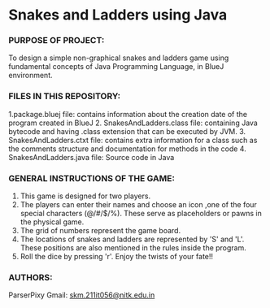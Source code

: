 # Snakes and Ladders using Java

### PURPOSE OF PROJECT:
To design a simple non-graphical snakes and ladders game using fundamental concepts of Java Programming Language, in BlueJ environment.



### FILES IN THIS REPOSITORY:
1.package.bluej file: contains information about the creation date of the program created in BlueJ
2. SnakesAndLadders.class file: containing Java bytecode and having .class extension that can be executed by JVM.
3. SnakesAndLadders.ctxt file:  contains extra information for a class such as the comments structure and documentation for methods in the code
4. SnakesAndLadders.java file: Source code in Java

### GENERAL INSTRUCTIONS OF THE GAME:
1. This game is designed for two players.
2. The players can enter their names and choose an icon ,one of the four special characters (@/#/$/%). These serve as placeholders or pawns in the physical game.
3. The grid of numbers represent the game board. 
4. The locations of snakes and ladders are represented by 'S' and 'L'. These positions are also mentioned in the rules inside the program.
5. Roll the dice by pressing 'r'.
Enjoy the twists of your fate!!

### AUTHORS:
ParserPixy
Gmail: skm.211it056@nitk.edu.in

